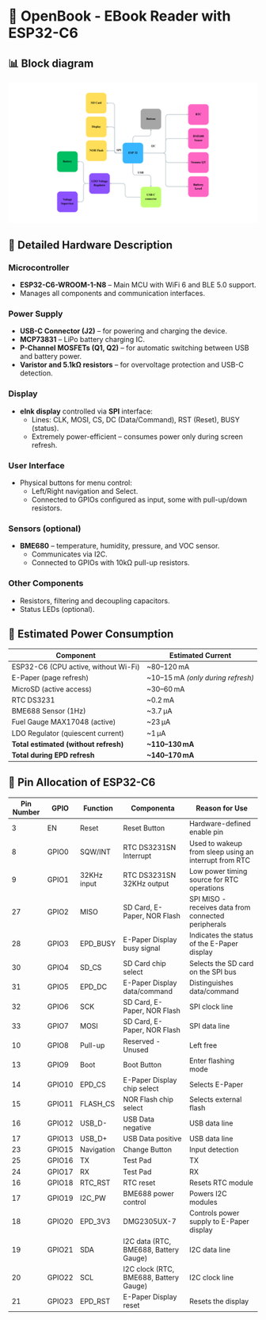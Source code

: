 # 📘 OpenBook - EBook Reader with ESP32-C6

## 📊 Block diagram
![](ESP_32.png)

## 🧠 Detailed Hardware Description

### Microcontroller
- **ESP32-C6-WROOM-1-N8** – Main MCU with WiFi 6 and BLE 5.0 support.
- Manages all components and communication interfaces.

### Power Supply
- **USB-C Connector (J2)** – for powering and charging the device.
- **MCP73831** – LiPo battery charging IC.
- **P-Channel MOSFETs (Q1, Q2)** – for automatic switching between USB and battery power.
- **Varistor and 5.1kΩ resistors** – for overvoltage protection and USB-C detection.

### Display
- **eInk display** controlled via **SPI** interface:
  - Lines: CLK, MOSI, CS, DC (Data/Command), RST (Reset), BUSY (status).
  - Extremely power-efficient – consumes power only during screen refresh.

### User Interface
- Physical buttons for menu control:
  - Left/Right navigation and Select.
  - Connected to GPIOs configured as input, some with pull-up/down resistors.

### Sensors (optional)
- **BME680** – temperature, humidity, pressure, and VOC sensor.
  - Communicates via I2C.
  - Connected to GPIOs with 10kΩ pull-up resistors.

### Other Components
- Resistors, filtering and decoupling capacitors.
- Status LEDs (optional).

## 🔋 Estimated Power Consumption

| Component                                | Estimated Current             |
|------------------------------------------|-------------------------------|
| ESP32-C6 (CPU active, without Wi-Fi)     | ~80–120 mA                    |
| E-Paper (page refresh)                   | ~10–15 mA *(only during refresh)* |
| MicroSD (active access)                  | ~30–60 mA                     |
| RTC DS3231                               | ~0.2 mA                       |
| BME688 Sensor (1Hz)                      | ~3.7 µA                       |
| Fuel Gauge MAX17048 (active)             | ~23 µA                        |
| LDO Regulator (quiescent current)        | ~1 µA                         |
| **Total estimated (without refresh)**    | **~110–130 mA**               |
| **Total during EPD refresh**             | **~140–170 mA**               |


## 🔌 Pin Allocation of ESP32-C6

| Pin Number | GPIO | Function              | Componenta                            | Reason for Use                                   |
|------------|------|------------------------|---------------------------------------|--------------------------------------------------------|
| 3          | EN   | Reset                  | Reset Button                          | Hardware-defined enable pin                            |
| 8          | GPIO0 | SQW/INT               | RTC DS3231SN Interrupt                | Used to wakeup from sleep using an interrupt from RTC  |
| 9          | GPIO1 | 32KHz input           | RTC DS3231SN 32KHz output             | Low power timing source for RTC operations             |
| 27         | GPIO2 | MISO                  | SD Card, E-Paper, NOR Flash           | SPI MISO - receives data from connected peripherals    |
| 28         | GPIO3 | EPD_BUSY              | E-Paper Display busy signal           | Indicates the status of the E-Paper display            |
| 30         | GPIO4 | SD_CS                 | SD Card chip select                   | Selects the SD card on the SPI bus                     |
| 31         | GPIO5 | EPD_DC                | E-Paper Display data/command          | Distinguishes data/command                             |
| 32         | GPIO6 | SCK                   | SD Card, E-Paper, NOR Flash           | SPI clock line                                         |
| 33         | GPIO7 | MOSI                  | SD Card, E-Paper, NOR Flash           | SPI data line                                          |
| 10         | GPIO8 | Pull-up               | Reserved - Unused                     | Left free                                              |
| 13         | GPIO9 | Boot                  | Boot Button                           | Enter flashing mode                                    |
| 14         | GPIO10 | EPD_CS               | E-Paper Display chip select           | Selects E-Paper                                        |
| 15         | GPIO11 | FLASH_CS             | NOR Flash chip select                 | Selects external flash                                 |
| 16         | GPIO12 | USB_D-               | USB Data negative                     | USB data line                                          |
| 17         | GPIO13 | USB_D+               | USB Data positive                     | USB data line                                          |
| 23         | GPIO15 | Navigation           | Change Button                         | Input detection                                        |
| 25         | GPIO16 | TX                   | Test Pad                              | TX                                                     |
| 24         | GPIO17 | RX                   | Test Pad                              | RX                                                     |
| 16         | GPIO18 | RTC_RST              | RTC reset                             | Resets RTC module                                      |
| 17         | GPIO19 | I2C_PW               | BME688 power control                  | Powers I2C modules                                     |
| 18         | GPIO20 | EPD_3V3              | DMG2305UX-7                           | Controls power supply to E-Paper display               |
| 19         | GPIO21 | SDA                  | I2C data (RTC, BME688, Battery Gauge) | I2C data line                                          |
| 20         | GPIO22 | SCL                  | I2C clock (RTC, BME688, Battery Gauge)| I2C clock line                                         |
| 21         | GPIO23 | EPD_RST              | E-Paper Display reset                 | Resets the display                                     |
